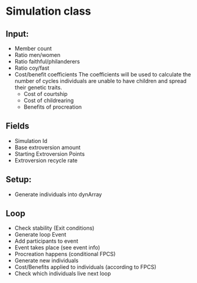 # Simulation class

## Input:
- Member count
- Ratio men/women
- Ratio faithful/philanderers
- Ratio coy/fast
- Cost/benefit coefficients
The coefficients will be used to calculate the number of cycles individuals are unable to have children and spread their genetic traits.
    - Cost of courtship
    - Cost of childrearing
    - Benefits of procreation

## Fields
- Simulation Id
- Base extroversion amount
- Starting Extroversion Points
- Extroversion recycle rate

## Setup:
- Generate individuals into dynArray

## Loop
- Check stability (Exit conditions)
- Generate loop Event
- Add participants to event
- Event takes place (see event info)
- Procreation happens (conditional FPCS)
- Generate new individuals
- Cost/Benefits applied to individuals (according to FPCS)
- Check which individuals live next loop
